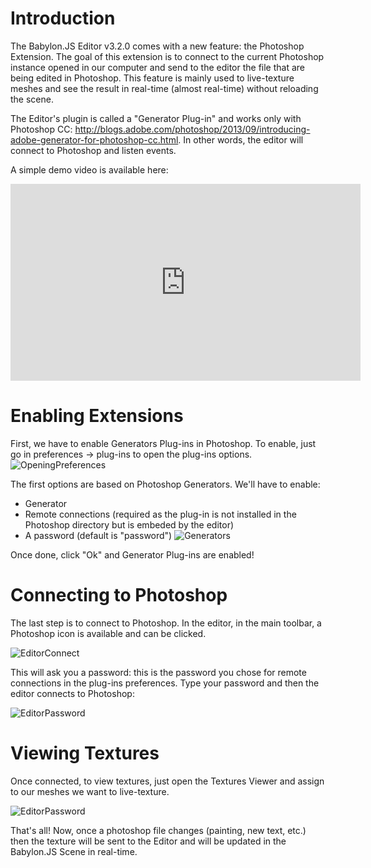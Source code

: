 # Introduction

The Babylon.JS Editor v3.2.0 comes with a new feature: the Photoshop Extension. The goal of this extension is to connect to the current Photoshop instance opened in our computer and send to the editor the file that are being edited in Photoshop. This feature is mainly used to live-texture meshes and see the result in real-time (almost real-time) without reloading the scene.

The Editor's plugin is called a "Generator Plug-in" and works only with Photoshop CC: http://blogs.adobe.com/photoshop/2013/09/introducing-adobe-generator-for-photoshop-cc.html. In other words, the editor will connect to Photoshop and listen events.

A simple demo video is available here:
<iframe width="560" height="315" src="https://www.youtube.com/embed/-gsR6FJPA8Y" frameborder="0" allow="accelerometer; autoplay; encrypted-media; gyroscope; picture-in-picture" allowfullscreen></iframe>

# Enabling Extensions

First, we have to enable Generators Plug-ins in Photoshop. To enable, just go in preferences -> plug-ins to open the plug-ins options.
![OpeningPreferences](/img/extensions/Editor/PhotoshopExtension/photoshop_setup.png)

The first options are based on Photoshop Generators. We'll have to enable:
* Generator
* Remote connections (required as the plug-in is not installed in the Photoshop directory but is embeded by the editor)
* A password (default is "password")
![Generators](/img/extensions/Editor/PhotoshopExtension/generators.png)

Once done, click "Ok" and Generator Plug-ins are enabled!

# Connecting to Photoshop

The last step is to connect to Photoshop. In the editor, in the main toolbar, a Photoshop icon is available and can be clicked.

![EditorConnect](/img/extensions/Editor/PhotoshopExtension/editor_connect.png)

This will ask you a password: this is the password you chose for remote connections in the plug-ins preferences. Type your password and then the editor connects to Photoshop:

![EditorPassword](/img/extensions/Editor/PhotoshopExtension/editor_password.png)

# Viewing Textures

Once connected, to view textures, just open the Textures Viewer and assign to our meshes we want to live-texture.

![EditorPassword](/img/extensions/Editor/PhotoshopExtension/editor_textures_viewer.png)

That's all!
Now, once a photoshop file changes (painting, new text, etc.) then the texture will be sent to the Editor and will be updated in the Babylon.JS Scene in real-time.